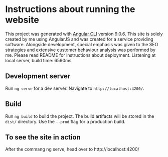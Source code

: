 
# Instructions about running the website

This project was generated with [Angular CLI](https://github.com/angular/angular-cli) version 9.0.6. This site is solely created by me using AngularJS and was created for a service providing software. Alongside development, special emphasis was given to the SEO strategies and extensive customer behaviour analysis was performed by me. Please read README for instructions about deployment. Listening at local server, build time: 6590ms

## Development server

Run `ng serve` for a dev server. Navigate to `http://localhost:4200/`. 

## Build

Run `ng build` to build the project. The build artifacts will be stored in the `dist/` directory. Use the `--prod` flag for a production build.

## To see the site in action

After the commang ng serve, head over to http://localhost:4200/
